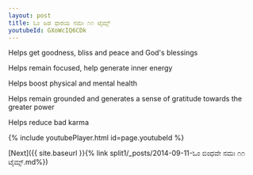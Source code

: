 ```yaml
---
layout: post
title: ಓಂ ಜಡ ಧಾರಯ ನಮಃ ೧೧ ಟೈಮ್ಸ್
youtubeId: GXoWcIQ6CDk
---
```

 
 
Helps get goodness, bliss and peace and God's blessings
 
Helps remain focused, help generate inner energy 
 
Helps boost physical and mental health 
 
Helps remain grounded and generates a sense of gratitude towards the greater power 
 
Helps reduce bad karma
 
 
 
 


{% include youtubePlayer.html id=page.youtubeId %}
 
[Next]({{ site.baseurl }}{% link  split1/_posts/2014-09-11-ಓಂ ಬಿಂಧವೇ ನಮಃ ೧೧ ಟೈಮ್ಸ್.md%})
 
